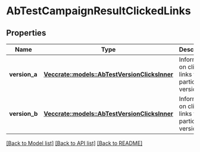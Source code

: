 # AbTestCampaignResultClickedLinks

## Properties

Name | Type | Description | Notes
------------ | ------------- | ------------- | -------------
**version_a** | [**Vec<crate::models::AbTestVersionClicksInner>**](abTestVersionClicks_inner.md) | Information on clicked links for a particular version | 
**version_b** | [**Vec<crate::models::AbTestVersionClicksInner>**](abTestVersionClicks_inner.md) | Information on clicked links for a particular version | 

[[Back to Model list]](../README.md#documentation-for-models) [[Back to API list]](../README.md#documentation-for-api-endpoints) [[Back to README]](../README.md)


